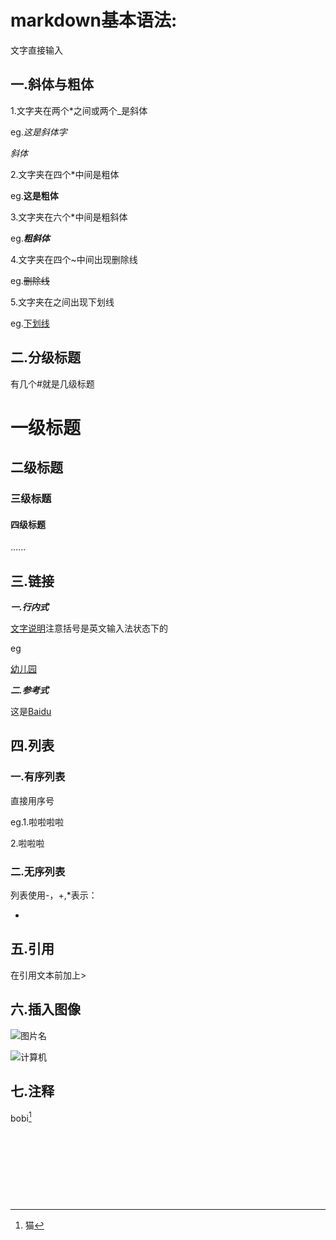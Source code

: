 # markdown基本语法:  

文字直接输入

## 一.斜体与粗体  

1.文字夹在两个*之间或两个_是斜体

eg.*这是斜体字*    

_斜体_  

2.文字夹在四个*中间是粗体  

eg.**这是粗体**  

3.文字夹在六个*中间是粗斜体  

eg.***粗斜体***  

4.文字夹在四个~中间出现删除线  

eg.~~删除线~~  

5.文字夹在<u></u>之间出现下划线  

eg.<u>下划线</u>    

## 二.分级标题  

有几个#就是几级标题  

# 一级标题  

## 二级标题    

### 三级标题  

#### 四级标题  

......  

## 三.链接  

***一.行内式***  

[文字说明](网址)注意括号是英文输入法状态下的

eg  

[幼儿园](https://www.bilibili.com/video/av22604154?from=search&seid=9452372143576970856)   



***二.参考式***    

这是[Baidu][1]  

[1]:http://www.baidu.com "Baidu"

## 四.列表  

### 一.有序列表  

直接用序号  

eg.1.啦啦啦啦  

2.啦啦啦  

### 二.无序列表    

列表使用-，+,*表示：  

-  ​


  ## 五.引用    

  在引用文本前加上>  

  ## 六.插入图像  

  ![图片名](图片地址)  

  ![计算机](http://5b0988e595225.cdn.sohucs.com/images/20171102/90cb51b5fb5c46feadddf46736bd4207.jpeg)      

  ## 七.注释  

  bobi[^1]    

  [^1]: 猫

  ​

  ​

  ​

  ​























